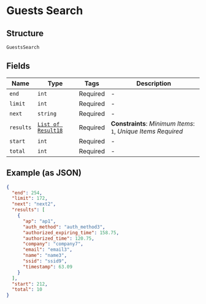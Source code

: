 
# Guests Search

## Structure

`GuestsSearch`

## Fields

| Name | Type | Tags | Description |
|  --- | --- | --- | --- |
| `end` | `int` | Required | - |
| `limit` | `int` | Required | - |
| `next` | `string` | Required | - |
| `results` | [`List of Result18`](../../doc/models/result-18.md) | Required | **Constraints**: *Minimum Items*: `1`, *Unique Items Required* |
| `start` | `int` | Required | - |
| `total` | `int` | Required | - |

## Example (as JSON)

```json
{
  "end": 254,
  "limit": 172,
  "next": "next2",
  "results": [
    {
      "ap": "ap1",
      "auth_method": "auth_method3",
      "authorized_expiring_time": 158.75,
      "authorized_time": 120.75,
      "company": "company7",
      "email": "email3",
      "name": "name3",
      "ssid": "ssid9",
      "timestamp": 63.09
    }
  ],
  "start": 212,
  "total": 10
}
```

